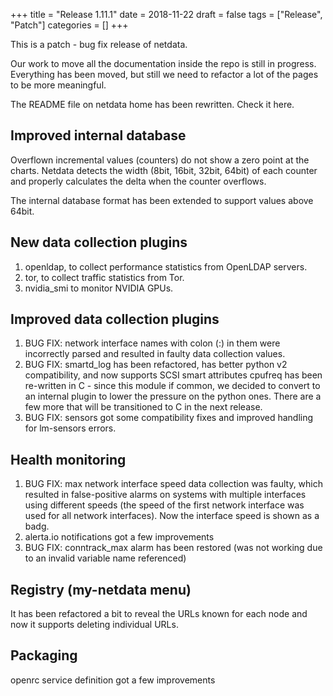 +++
title = "Release 1.11.1"
date = 2018-11-22
draft = false
tags = ["Release", "Patch"]
categories = []
+++

This is a patch - bug fix release of netdata.

Our work to move all the documentation inside the repo is still in progress. Everything has been moved, but still we need to refactor a lot of the pages to be more meaningful.

The README file on netdata home has been rewritten. Check it here.

## Improved internal database

Overflown incremental values (counters) do not show a zero point at the charts. Netdata detects the width (8bit, 16bit, 32bit, 64bit) of each counter and properly calculates the delta when the counter overflows.

The internal database format has been extended to support values above 64bit.

## New data collection plugins

1. openldap, to collect performance statistics from OpenLDAP servers.
1. tor, to collect traffic statistics from Tor.
1. nvidia_smi to monitor NVIDIA GPUs.

## Improved data collection plugins

1. BUG FIX: network interface names with colon (:) in them were incorrectly parsed and resulted in faulty data collection values.
1. BUG FIX: smartd_log has been refactored, has better python v2 compatibility, and now supports SCSI smart attributes
cpufreq has been re-written in C - since this module if common, we decided to convert to an internal plugin to lower the pressure on the python ones. There are a few more that will be transitioned to C in the next release.
1. BUG FIX: sensors got some compatibility fixes and improved handling for lm-sensors errors.

## Health monitoring

1. BUG FIX: max network interface speed data collection was faulty, which resulted in false-positive alarms on systems with multiple interfaces using different speeds (the speed of the first network interface was used for all network interfaces). Now the interface speed is shown as a badg.
1. alerta.io notifications got a few improvements
1. BUG FIX: conntrack_max alarm has been restored (was not working due to an invalid variable name referenced)

## Registry (my-netdata menu)

It has been refactored a bit to reveal the URLs known for each node and now it supports deleting individual URLs.

## Packaging

openrc service definition got a few improvements
